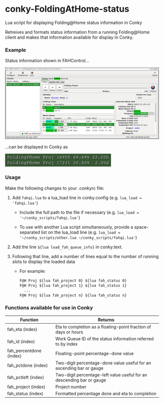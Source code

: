 # conky-FoldingAtHome-status

Lua script for displaying Folding@Home status information in Conky

Retreives and formats status information from a running Folding@Home
client and makes that information available for display in Conky.

### Example

Status information shown in FAHControl...

![Image of FAHClient](https://raw.githubusercontent.com/dfyockey/conky-FoldingAtHome-status/main/.github/images/FAHClient.png)

...can be displayed in Conky as

![Image of conky display](https://raw.githubusercontent.com/dfyockey/conky-FoldingAtHome-status/main/.github/images/conkydisplay.png)

### Usage

Make the following changes to your .conkyrc file:

1. Add `fahqi.lua` to a lua_load line in conky.config (e.g. `lua_load = 'fahqi.lua'`)
    - Include the full path to the file if necessary (e.g. `lua_load = '~/conky_scripts/fahqi.lua'`)
    
    - To use with another Lua script simultaneously, provide a
      space-separated list on the lua_load line
      (e.g. `lua_load = '~/conky_scripts/other.lua ~/conky_scripts/fahqi.lua'`)
      
2. Add the line `${lua load_fah_queue_info}` in conky.text.

3. Following that line, add a number of lines equal to the number of running slots to display the loaded data
    - For example:
        
        ```
        F@H Proj ${lua fah_project 0} ${lua fah_status 0}
        F@H Proj ${lua fah_project 1} ${lua fah_status 1}
          ...
        F@H Proj ${lua fah_project n} ${lua fah_status n}
        ```

### Functions available for use in Conky

<table>
<thead>
<tr><th>Function</th><th>Returns</th></tr>
</thead>
<tbody>
<tr><td>fah_eta (index)</td><td>Eta to completion as a floating-point fraction of days or hours</td></tr>
<tr><td>fah_id (index)</td><td>Work Queue ID of the status information referred to by index</td></tr>
<tr><td>fah_percentdone (index)</td><td>Floating-point percentage-done value</td></tr>
<tr><td>fah_pctdone (index)</td><td>Two-digit percentage-done value useful for an ascending bar or gauge</td></tr>
<tr><td>fah_pctleft (index)</td><td>Two-digit percentage-left value useful for an descending bar or gauge</td></tr>
<tr><td>fah_project (index)</td><td>Project number</td></tr>
<tr><td>fah_status (index)</td><td>Formatted percentage done and eta to completion</td></tr>
</tbody>
</table>
